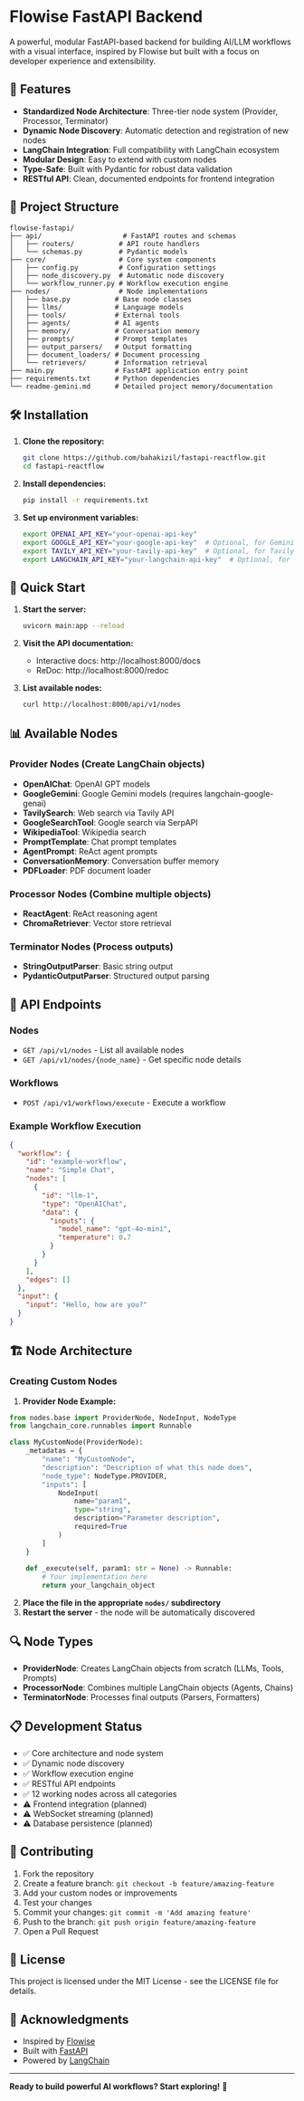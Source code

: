 # Flowise FastAPI Backend

A powerful, modular FastAPI-based backend for building AI/LLM workflows with a visual interface, inspired by Flowise but built with a focus on developer experience and extensibility.

## 🚀 Features

- **Standardized Node Architecture**: Three-tier node system (Provider, Processor, Terminator)
- **Dynamic Node Discovery**: Automatic detection and registration of new nodes
- **LangChain Integration**: Full compatibility with LangChain ecosystem
- **Modular Design**: Easy to extend with custom nodes
- **Type-Safe**: Built with Pydantic for robust data validation
- **RESTful API**: Clean, documented endpoints for frontend integration

## 📁 Project Structure

```
flowise-fastapi/
├── api/                    # FastAPI routes and schemas
│   ├── routers/           # API route handlers
│   └── schemas.py         # Pydantic models
├── core/                  # Core system components
│   ├── config.py          # Configuration settings
│   ├── node_discovery.py  # Automatic node discovery
│   └── workflow_runner.py # Workflow execution engine
├── nodes/                 # Node implementations
│   ├── base.py           # Base node classes
│   ├── llms/             # Language models
│   ├── tools/            # External tools
│   ├── agents/           # AI agents
│   ├── memory/           # Conversation memory
│   ├── prompts/          # Prompt templates
│   ├── output_parsers/   # Output formatting
│   ├── document_loaders/ # Document processing
│   └── retrievers/       # Information retrieval
├── main.py               # FastAPI application entry point
├── requirements.txt      # Python dependencies
└── readme-gemini.md      # Detailed project memory/documentation
```

## 🛠 Installation

1. **Clone the repository:**
   ```bash
   git clone https://github.com/bahakizil/fastapi-reactflow.git
   cd fastapi-reactflow
   ```

2. **Install dependencies:**
   ```bash
   pip install -r requirements.txt
   ```

3. **Set up environment variables:**
   ```bash
   export OPENAI_API_KEY="your-openai-api-key"
   export GOOGLE_API_KEY="your-google-api-key"  # Optional, for Gemini
   export TAVILY_API_KEY="your-tavily-api-key"  # Optional, for Tavily search
   export LANGCHAIN_API_KEY="your-langchain-api-key"  # Optional, for LangSmith tracing
   ```

## 🚀 Quick Start

1. **Start the server:**
   ```bash
   uvicorn main:app --reload
   ```

2. **Visit the API documentation:**
   - Interactive docs: http://localhost:8000/docs
   - ReDoc: http://localhost:8000/redoc

3. **List available nodes:**
   ```bash
   curl http://localhost:8000/api/v1/nodes
   ```

## 📊 Available Nodes

### Provider Nodes (Create LangChain objects)
- **OpenAIChat**: OpenAI GPT models
- **GoogleGemini**: Google Gemini models (requires langchain-google-genai)
- **TavilySearch**: Web search via Tavily API
- **GoogleSearchTool**: Google search via SerpAPI
- **WikipediaTool**: Wikipedia search
- **PromptTemplate**: Chat prompt templates
- **AgentPrompt**: ReAct agent prompts
- **ConversationMemory**: Conversation buffer memory
- **PDFLoader**: PDF document loader

### Processor Nodes (Combine multiple objects)
- **ReactAgent**: ReAct reasoning agent
- **ChromaRetriever**: Vector store retrieval

### Terminator Nodes (Process outputs)
- **StringOutputParser**: Basic string output
- **PydanticOutputParser**: Structured output parsing

## 🔧 API Endpoints

### Nodes
- `GET /api/v1/nodes` - List all available nodes
- `GET /api/v1/nodes/{node_name}` - Get specific node details

### Workflows
- `POST /api/v1/workflows/execute` - Execute a workflow

### Example Workflow Execution
```json
{
  "workflow": {
    "id": "example-workflow",
    "name": "Simple Chat",
    "nodes": [
      {
        "id": "llm-1",
        "type": "OpenAIChat",
        "data": {
          "inputs": {
            "model_name": "gpt-4o-mini",
            "temperature": 0.7
          }
        }
      }
    ],
    "edges": []
  },
  "input": {
    "input": "Hello, how are you?"
  }
}
```

## 🏗 Node Architecture

### Creating Custom Nodes

1. **Provider Node Example:**
```python
from nodes.base import ProviderNode, NodeInput, NodeType
from langchain_core.runnables import Runnable

class MyCustomNode(ProviderNode):
    _metadatas = {
        "name": "MyCustomNode",
        "description": "Description of what this node does",
        "node_type": NodeType.PROVIDER,
        "inputs": [
            NodeInput(
                name="param1",
                type="string",
                description="Parameter description",
                required=True
            )
        ]
    }
    
    def _execute(self, param1: str = None) -> Runnable:
        # Your implementation here
        return your_langchain_object
```

2. **Place the file in the appropriate `nodes/` subdirectory**
3. **Restart the server** - the node will be automatically discovered

## 🔍 Node Types

- **ProviderNode**: Creates LangChain objects from scratch (LLMs, Tools, Prompts)
- **ProcessorNode**: Combines multiple LangChain objects (Agents, Chains)
- **TerminatorNode**: Processes final outputs (Parsers, Formatters)

## 📋 Development Status

- ✅ Core architecture and node system
- ✅ Dynamic node discovery
- ✅ Workflow execution engine
- ✅ RESTful API endpoints
- ✅ 12 working nodes across all categories
- ⚠️ Frontend integration (planned)
- ⚠️ WebSocket streaming (planned)
- ⚠️ Database persistence (planned)

## 🤝 Contributing

1. Fork the repository
2. Create a feature branch: `git checkout -b feature/amazing-feature`
3. Add your custom nodes or improvements
4. Test your changes
5. Commit your changes: `git commit -m 'Add amazing feature'`
6. Push to the branch: `git push origin feature/amazing-feature`
7. Open a Pull Request

## 📜 License

This project is licensed under the MIT License - see the LICENSE file for details.

## 🙏 Acknowledgments

- Inspired by [Flowise](https://github.com/FlowiseAI/Flowise)
- Built with [FastAPI](https://fastapi.tiangolo.com/)
- Powered by [LangChain](https://python.langchain.com/)

---

**Ready to build powerful AI workflows? Start exploring!** 🚀